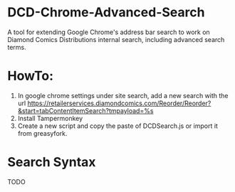 # DCD-Chrome-Advanced-Search
A tool for extending Google Chrome's address bar search to work on Diamond Comics Distributions internal search, including advanced search terms.

# HowTo:
1. In google chrome settings under site search, add a new search with the url https://retailerservices.diamondcomics.com/Reorder/Reorder?&start=tabContentItemSearch?tmpayload=%s
2. Install Tampermonkey
3. Create a new script and copy the paste of DCDSearch.js or import it from greasyfork.

# Search Syntax
TODO
